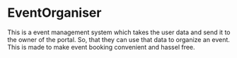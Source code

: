# EventOrganiser
This is a event management system which takes the user data and send it to the owner of the portal. So, that they can use that data to organize an event. This is made to make event booking convenient and hassel free.
